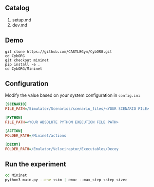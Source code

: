 ## Catalog

1. setup.md
2. dev.md

## Demo
```
git clone https://github.com/CASTLEGym/CybORG.git
cd CybORG
git checkout mininet
pip install -e .
cd CybORG/Mininet
```

## Configuration

Modify the value based on your system configuration in `config.ini`

```ini
[SCENARIO]
FILE_PATH=/Simulator/Scenarios/scenario_files/<YOUR SCENARIO FILE>

[PYTHON]
FILE_PATH=<YOUR ABSOLUTE PYTHON EXECUTION FILE PATH>

[ACTION]
FOLDER_PATH=/Mininet/actions

[DECOY]
FOLDER_PATH=/Emulator/Velociraptor/Executables/Decoy
```

## Run the experiment

```bash
cd Mininet
python3 main.py --env <sim | emu> --max_step <step size>
```
